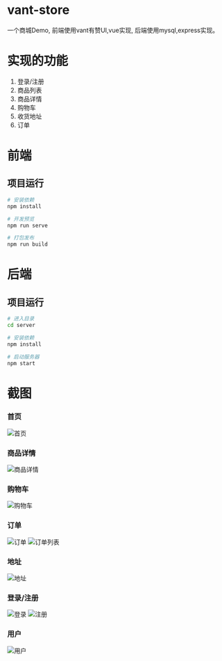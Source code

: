 # vant-store
一个商城Demo, 前端使用vant有赞UI,vue实现, 后端使用mysql,express实现。

# 实现的功能

1. 登录/注册
2. 商品列表
3. 商品详情
4. 购物车
5. 收货地址
6. 订单

# 前端

## 项目运行

``` bash
# 安装依赖
npm install

# 开发预览
npm run serve

# 打包发布
npm run build
```

# 后端

## 项目运行

``` bash
# 进入目录
cd server

# 安装依赖
npm install

# 启动服务器
npm start
```
# 截图


### 首页
![首页](https://github.com/EthanZhq/Vue-project/tree/master/vue-vant-store/screenshots/index.png)
### 商品详情
![商品详情](https://github.com/EthanZhq/Vue-project/tree/master/vue-vant-store/screenshots/screenshots/good.png)
### 购物车
![购物车](https://github.com/EthanZhq/Vue-project/tree/master/vue-vant-store/screenshots/cart.png)

### 订单
![订单](https://github.com/EthanZhq/Vue-project/tree/master/vue-vant-store/screenshots/order.png)
![订单列表](https://github.com/EthanZhq/Vue-project/tree/master/vue-vant-store/screenshots/orderlist.png)
### 地址
![地址](https://github.com/EthanZhq/Vue-project/tree/master/vue-vant-store/screenshots/address.png)
### 登录/注册
![登录](https://github.com/EthanZhq/Vue-project/tree/master/vue-vant-store/screenshots/login.png)
![注册](https://github.com/EthanZhq/Vue-project/tree/master/vue-vant-store/screenshots/reg.png)
### 用户
![用户](https://github.com/EthanZhq/Vue-project/tree/master/vue-vant-store/screenshots/user.png)

